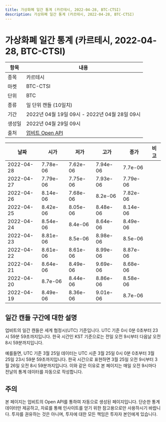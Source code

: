 ```yaml
---
title: 가상화폐 일간 통계 (카르테시, 2022-04-28, BTC-CTSI)
description: 가상화폐 일간 통계 (카르테시, 2022-04-28, BTC-CTSI)
---
```



가상화폐 일간 통계 (카르테시, 2022-04-28, BTC-CTSI)
===

|항목|내용|
|--|--|
|종목|카르테시|
|마켓|BTC-CTSI|
|단위|BTC|
|종류|일 단위 캔들 (10일치)|
|기간|2022년 04월 19일 09시 - 2022년 04월 28일 09시|
|생성일|2022년 04월 29일 09시|
|출처|[업비트 Open API](https://docs.upbit.com)|


|날짜|시가|저가|고가|종가|비고|
|--|--|--|--|--|--|
|2022-04-28|7.78e-06|7.62e-06|7.94e-06|7.7e-06|    |
|2022-04-27|7.79e-06|7.75e-06|7.93e-06|7.79e-06|    |
|2022-04-26|8.14e-06|7.68e-06|8.2e-06|7.82e-06|    |
|2022-04-25|8.42e-06|8.05e-06|8.48e-06|8.14e-06|    |
|2022-04-24|8.54e-06|8.4e-06|8.64e-06|8.49e-06|    |
|2022-04-23|8.81e-06|8.5e-06|8.98e-06|8.5e-06|    |
|2022-04-22|8.61e-06|8.61e-06|8.99e-06|8.87e-06|    |
|2022-04-21|8.64e-06|8.49e-06|9.69e-06|8.68e-06|    |
|2022-04-20|8.7e-06|8.44e-06|8.86e-06|8.58e-06|    |
|2022-04-19|8.49e-06|8.36e-06|9.01e-06|8.7e-06|    |


일간 캔들 구간에 대한 설명
---


업비트의 일간 캔들은 세계 협정시(UTC) 기준입니다. 
UTC 기준 0시 0분 0초부터 23시 59분 59초까지입니다. 
한국 시간인 KST 기준으로는 전일 오전 9시부터 다음날 오전 8시 59분까지입니다. 


예를들면, UTC 기준 3월 25일 데이터는 UTC 시준 3월 25일 0시 0분 0초부터 3월 25일 23시 59분 59초까지입니다. 
한국 시간으로 표현하면 3월 25일 오전 9시부터 3월 26일 오전 8시 59분까지입니다. 
이와 같은 이유로 본 페이지는 매일 오전 9시마다 전날의 통계 데이터를 자동으로 작성합니다. 


주의
---


본 페이지는 업비트의 Open API를 통하여 자동으로 생성된 페이지입니다. 
단순한 통계 데이터만 제공하고, 자료를 통해 인사이트를 얻기 위한 참고용으로만 사용하시기 바랍니다. 
투자를 권유하는 것은 아니며, 투자에 대한 모든 책임은 투자자 본인에게 있습니다. 
